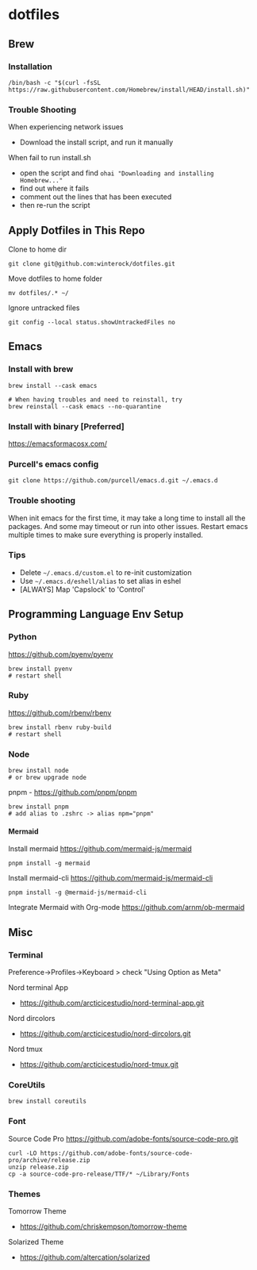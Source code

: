 # dotfiles

## Brew
### Installation
```
/bin/bash -c "$(curl -fsSL https://raw.githubusercontent.com/Homebrew/install/HEAD/install.sh)"
```

### Trouble Shooting
When experiencing network issues
- Download the install script, and run it manually

When fail to run install.sh
- open the script and find `ohai "Downloading and installing Homebrew..."`
- find out where it fails
- comment out the lines that has been executed
- then re-run the script


## Apply Dotfiles in This Repo
Clone to home dir
```
git clone git@github.com:winterock/dotfiles.git
```

Move dotfiles to home folder
```
mv dotfiles/.* ~/
```

Ignore untracked files
```
git config --local status.showUntrackedFiles no
```


## Emacs

### Install with brew
```
brew install --cask emacs

# When having troubles and need to reinstall, try
brew reinstall --cask emacs --no-quarantine
```

### Install with binary [Preferred]
https://emacsformacosx.com/


### Purcell's emacs config
```
git clone https://github.com/purcell/emacs.d.git ~/.emacs.d
```

### Trouble shooting
When init emacs for the first time, it may take a long time to install all the
packages. And some may timeout or run into other issues. Restart emacs multiple
times to make sure everything is properly installed.

### Tips
- Delete `~/.emacs.d/custom.el` to re-init customization
- Use `~/.emacs.d/eshell/alias` to set alias in eshel
- [ALWAYS] Map 'Capslock' to 'Control'

## Programming Language Env Setup
### Python
https://github.com/pyenv/pyenv
```
brew install pyenv
# restart shell
```

### Ruby
https://github.com/rbenv/rbenv
```
brew install rbenv ruby-build
# restart shell
```

### Node
```
brew install node
# or brew upgrade node
```

pnpm - https://github.com/pnpm/pnpm
```
brew install pnpm
# add alias to .zshrc -> alias npm="pnpm"
```

#### Mermaid

Install mermaid https://github.com/mermaid-js/mermaid
```
pnpm install -g mermaid
```

Install mermaid-cli https://github.com/mermaid-js/mermaid-cli
```
pnpm install -g @mermaid-js/mermaid-cli
```

Integrate Mermaid with Org-mode https://github.com/arnm/ob-mermaid

## Misc
### Terminal
Preference->Profiles->Keyboard > check "Using Option as Meta"

Nord terminal App
- https://github.com/arcticicestudio/nord-terminal-app.git

Nord dircolors
- https://github.com/arcticicestudio/nord-dircolors.git

Nord tmux
- https://github.com/arcticicestudio/nord-tmux.git

### CoreUtils
```
brew install coreutils
```

### Font
Source Code Pro https://github.com/adobe-fonts/source-code-pro.git
```
curl -LO https://github.com/adobe-fonts/source-code-pro/archive/release.zip
unzip release.zip
cp -a source-code-pro-release/TTF/* ~/Library/Fonts
```

### Themes
Tomorrow Theme
- https://github.com/chriskempson/tomorrow-theme

Solarized Theme
- https://github.com/altercation/solarized

